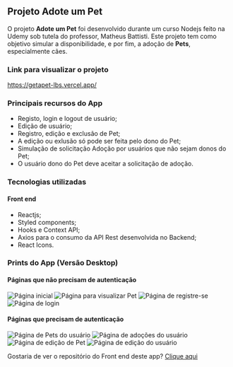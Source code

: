 ## Projeto Adote um Pet
O projeto **Adote um Pet** foi desenvolvido durante um curso Nodejs feito na Udemy sob tutela do professor, Matheus Battisti.
Este projeto tem como objetivo simular a disponibilidade, e por fim, a adoção de **Pets**, especialmente cães.

### Link para visualizar o projeto
<https://getapet-lbs.vercel.app/>

### Principais recursos do App
* Registo, login e logout de usuário;
* Edição de usuário;
* Registro, edição e exclusão de Pet;
* A edição ou exlusão só pode ser feita pelo dono do Pet;
* Simulação de solicitação Adoção por usuários que não sejam donos do Pet;
* O usuário dono do Pet deve aceitar a solicitação de adoção.

### Tecnologias utilizadas
#### Front end
* Reactjs;
* Styled components;
* Hooks e Context API;
* Axios para o consumo da API Rest desenvolvida no Backend;
* React Icons.
### Prints do App (Versão Desktop)
#### Páginas que não precisam de autenticação
<img alt="Página inicial" src="https://i.ibb.co/NL2ZNG4/adote-home.png">
<img alt="Página para visualizar Pet" src="https://i.ibb.co/hXKt26x/adote-pet.png">
<img alt="Página de registre-se" src="https://i.ibb.co/Tw1DW0t/adote-login.png">
<img alt="Página de login" src="https://i.ibb.co/1sb4sjx/adote-register.png">

#### Páginas que precisam de autenticação
<img alt="Página de Pets do usuário" src="https://i.ibb.co/xS9YYv1/adote-my-pets.png">
<img alt="Página de adoções do usuário" src="https://i.ibb.co/rkSnY7q/adote-my-adoptions.png">
<img alt="Página de edição de Pet" src="https://i.ibb.co/YQq4HkN/adote-pet-edit.png">
<img alt="Página de edição do usuário" src="https://i.ibb.co/BtK76JQ/adote-profile.png">

Gostaria de ver o repositório do Front end deste app?
[Clique aqui](https://github.com/LucasBargas/get_a_pet_backend)

